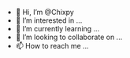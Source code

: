 - 👋 Hi, I’m @Chixpy
- 👀 I’m interested in ...
- 🌱 I’m currently learning ...
- 💞️ I’m looking to collaborate on ...
- 📫 How to reach me ...

<!---
Chixpy/Chixpy is a ✨ special ✨ repository because its `README.md` (this file) appears on your GitHub profile.
You can click the Preview link to take a look at your changes.
--->
